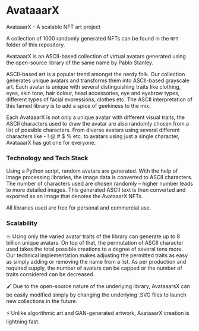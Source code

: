 # AvataaarX

AvataaarX - A scalable NFT art project 

A collection of 1000 randomly generated NFTs can be found in the ```NFT``` folder of this repository.

AvataaarX is an ASCII-based collection of virtual avatars generated using the open-source library of the same name by Pablo Stanley.

ASCII-based art is a popular trend amongst the nerdy folk. Our collection generates unique avatars and transforms them into ASCII-based grayscale art. Each avatar is unique with several distinguishing traits like clothing, eyes, skin tone, hair colour, head accessories, eye and eyebrow types, different types of facial expressions, clothes etc. The ASCII interpretation of this famed library is to add a spice of geekiness to the mix. 

Each AvataaarX is not only a unique avatar with different visual traits, the ASCII characters used to draw the avatar are also randomly chosen from a list of possible characters. From diverse avatars using several different characters like - ! @ # $ % etc. to avatars using just a single character, AvataaarX has got one for everyone.

### Technology and Tech Stack

Using a Python script, random avatars are generated. With the help of image processing libraries, the image data is converted to ASCII characters. The number of characters used are chosen randomly – higher number leads to more detailed images. This generated ASCII text is then converted and exported as an image that denotes the AvataaarX NFTs.

All libraries used are free for personal and commercial use.

### Scalability

♾️ Using only the varied avatar traits of the library can generate up to 8 billion unique avatars. On top of that, the permutation of ASCII character used takes the total possible creations to a degree of several tens more. Our technical implementation makes adjusting the permitted traits as easy as simply adding or removing the name from a list. As per production and required supply, the number of avatars can be capped or the number of traits considered can be decreased.

🖌️ Due to the open-source nature of the underlying library, AvataaarsX can be easily modified simply by changing the underlying .SVG files to launch new collections in the future.

⚡ Unlike algorithmic art and GAN-generated artwork, AvataaarX creation is lightning fast.




